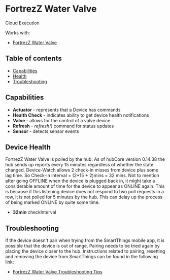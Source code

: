 # FortrezZ Water Valve

Cloud Execution

Works with: 

* [FortrezZ Water Valve](https://www.smartthings.com/works-with-smartthings/other/fortrezz-water-valve)

## Table of contents

* [Capabilities](#capabilities)
* [Health](#device-health)
* [Troubleshooting](#troubleshooting)

## Capabilities

* **Actuator** - represents that a Device has commands
* **Health Check** - indicates ability to get device health notifications
* **Valve** - allows for the control of a valve device
* **Refresh** - _refresh()_ command for status updates
* **Sensor** - detects sensor events

## Device Health

FortrezZ Water Valve is polled by the hub.
As of hubCore version 0.14.38 the hub sends up reports every 15 minutes regardless of whether the state changed.
Device-Watch allows 2 check-in misses from device plus some lag time. So Check-in interval = (2*15 + 2)mins = 32 mins.
Not to mention after going OFFLINE when the device is plugged back in, it might take a considerable amount of time for
the device to appear as ONLINE again. This is because if this listening device does not respond to two poll requests in a row,
it is not polled for 5 minutes by the hub. This can delay up the process of being marked ONLINE by quite some time.

* __32min__ checkInterval

## Troubleshooting

If the device doesn't pair when trying from the SmartThings mobile app, it is possible that the device is out of range.
Pairing needs to be tried again by placing the device closer to the hub.
Instructions related to pairing, resetting and removing the device from SmartThings can be found in the following link:
* [FortrezZ Water Valve Troubleshooting Tips](https://support.smartthings.com/hc/en-us/articles/202088434-FortrezZ-Water-Valve-Shutoff)